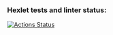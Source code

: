 ### Hexlet tests and linter status:
[![Actions Status](https://github.com/dmitrymon/frontend-project-44/workflows/hexlet-check/badge.svg)](https://github.com/dmitrymon/frontend-project-44/actions)